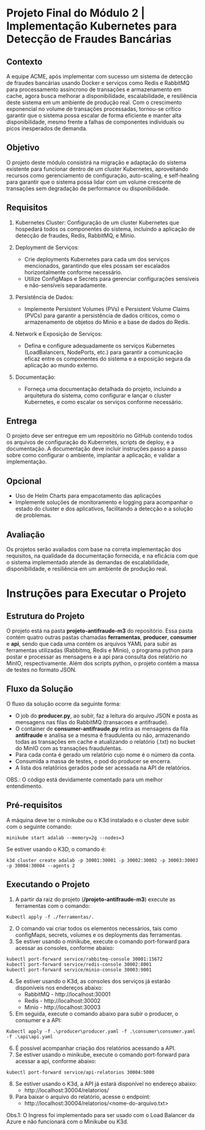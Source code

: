 # Projeto Final do Módulo 2 | Implementação Kubernetes para Detecção de Fraudes Bancárias
## Contexto

A equipe ACME, após implementar com sucesso um sistema de detecção de fraudes bancárias usando Docker e serviços como Redis e RabbitMQ para processamento assíncrono de transações e armazenamento em cache, agora busca melhorar a disponibilidade, escalabilidade, e resiliência deste sistema em um ambiente de produção real. Com o crescimento exponencial no volume de transações processadas, tornou-se crítico garantir que o sistema possa escalar de forma eficiente e manter alta disponibilidade, mesmo frente a falhas de componentes individuais ou picos inesperados de demanda.

## Objetivo

O projeto deste módulo consistirá na migração e adaptação do sistema existente para funcionar dentro de um cluster Kubernetes, aproveitando recursos como gerenciamento de configuração, auto-scaling, e self-healing para garantir que o sistema possa lidar com um volume crescente de transações sem degradação de performance ou disponibilidade.

## Requisitos

1. Kubernetes Cluster: Configuração de um cluster Kubernetes que hospedará todos os componentes do sistema, incluindo a aplicação de detecção de fraudes, Redis, RabbitMQ, e Minio.

2. Deployment de Serviços:
    - Crie deployments Kubernetes para cada um dos serviços mencionados, garantindo que eles possam ser escalados horizontalmente conforme necessário.
    - Utilize ConfigMaps e Secrets para gerenciar configurações sensíveis e não-sensíveis separadamente.
3. Persistência de Dados:
    - Implemente Persistent Volumes (PVs) e Persistent Volume Claims (PVCs) para garantir a persistência de dados críticos, como o armazenamento de objetos do Minio e a base de dados do Redis.
4. Network e Exposição de Serviços:
    - Defina e configure adequadamente os serviços Kubernetes (LoadBalancers, NodePorts, etc.) para garantir a comunicação eficaz entre os componentes do sistema e a exposição segura da aplicação ao mundo externo.
5. Documentação:
    - Forneça uma documentação detalhada do projeto, incluindo a arquitetura do sistema, como configurar e lançar o cluster Kubernetes, e como escalar os serviços conforme necessário.

## Entrega
O projeto deve ser entregue em um repositório no GitHub contendo todos os arquivos de configuração do Kubernetes, scripts de deploy, e a documentação. A documentação deve incluir instruções passo a passo sobre como configurar o ambiente, implantar a aplicação, e validar a implementação.

## Opcional
- Uso de Helm Charts para empacotamento das aplicações
- Implemente soluções de monitoramento e logging para acompanhar o estado do cluster e dos aplicativos, facilitando a detecção e a solução de problemas.

## Avaliação
Os projetos serão avaliados com base na correta implementação dos requisitos, na qualidade da documentação fornecida, e na eficácia com que o sistema implementado atende às demandas de escalabilidade, disponibilidade, e resiliência em um ambiente de produção real.

# Instruções para Executar o Projeto

## Estrutura do Projeto
O projeto está na pasta <b>projeto-antifraude-m3</b> do repositório.
Essa pasta contém quatro outras pastas chamadas <b>ferramentas</b>, <b>producer</b>, <b>consumer</b> e <b>api</b>, sendo que cada uma contém os arquivos YAML para subir as ferramentas utilizadas (Rabbitmq, Redis e Minio), o programa python para postar e processar as mensagens e a api para consulta dos relatório no MinIO, respectivamente.
Além dos scripts python, o projeto contém a massa de testes no formato JSON.

## Fluxo da Solução
O fluxo da solução ocorre da seguinte forma:
 - O job do <b>producer.py</b>, ao subir, faz a leitura do arquivo JSON e posta as mensagens nas filas do RabbitMQ (transacoes e antifraude).
 - O container de <b>consumer-antifraude.py</b> retira as mensagens da fila <b>antifraude</b> e analisa se a mesma é fraudulenta ou não, armazenando todas as transações em cache e atualizando o relatório (.txt) no bucket do MinIO com as transações fraudulentas.
 - Para cada conta é gerado um relatório cujo nome é o número da conta.
 - Consumida a massa de testes, o pod do producer se encerra.
 - A lista dos relatórios gerados pode ser acessada na API de relatórios.

OBS.: O código está devidamente comentado para um melhor entendimento.

## Pré-requisitos
A máquina deve ter o minikube ou o K3d instalado e o cluster deve subir com o seguinte comando:
```
minikube start adalab --memory=2g --nodes=3
```
Se estiver usando o K3D, o comando é:
```
k3d cluster create adalab -p 30001:30001 -p 30002:30002 -p 30003:30003 -p 30004:30004 --agents 2
```

## Executando o Projeto
1. A partir da raiz do projeto (<b>/projeto-antifraude-m3</b>) execute as ferramentas com o comando:
```
Kubectl apply -f ./ferramentas/.
```
2. O comando vai criar todos os elementos necessários, tais como configMaps, secrets, volumes e os deployments das ferramentas.
3. Se estiver usando o minikube, execute o comando port-forward para acessar as consoles, conforme abaixo:
```
kubectl port-forward service/rabbitmq-console 30001:15672
kubectl port-forward service/redis-console 30002:8001
kubectl port-forward service/minio-console 30003:9001
```
4. Se estiver usando o K3d, as consoles dos serviços já estarão disponíveis nos endereços abaixo:
    - RabbitMQ - http://localhost:30001
    - Redis - http://localhost:30002
    - Minio - http://localhost:30003
5. Em seguida, execute o comando abaixo para subir o producer, o consumer e a API:
```
Kubectl apply -f .\producer\producer.yaml -f .\consumer\consumer.yaml -f .\api\api.yaml
```
6. É possível acompanhar criação dos relatórios acessando a API.
7. Se estiver usando o minikube, execute o comando port-forward para acessar a api, conforme abaixo:
```
kubectl port-forward service/api-relatorios 30004:5000
```
8. Se estiver usando o K3d, a API já estará disponível no endereço abaixo:
    - http://localhost:30004/relatorios/
9. Para baixar o arquivo do relatório, acesse o endpoint:
    - http://localhost:30004/relatorios/<nome-do-arquivo.txt>

Obs.1: O Ingress foi implementado para ser usado com o Load Balancer da Azure e não funcionará com o Minikube ou K3d.